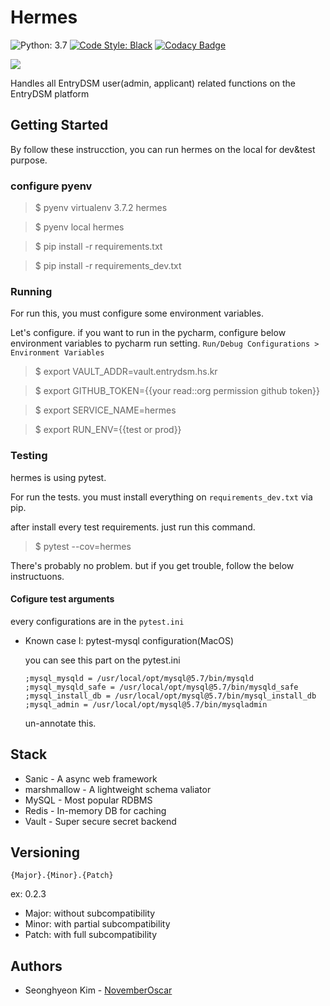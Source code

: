# Hermes
![Python: 3.7](https://img.shields.io/badge/python-3.7-blue.svg)
[![Code Style: Black](https://badgen.net/badge/code%20style/black/black)](https://github.com/ambv/black)
[![Codacy Badge](https://api.codacy.com/project/badge/Grade/186943feb6d546b18884e4548915f136)](https://app.codacy.com/app/NovemberOscar/Hermes?utm_source=github.com&utm_medium=referral&utm_content=EntryDSM/Hermes&utm_campaign=Badge_Grade_Dashboard)

![](https://seeklogo.com/images/H/Hermes-logo-C6741CE724-seeklogo.com.png)

Handles all EntryDSM user(admin, applicant) related functions on the EntryDSM platform

## Getting Started

By follow these instrucction, you can run hermes on the local for dev&test purpose.

### configure pyenv

> $ pyenv virtualenv 3.7.2 hermes

> $ pyenv local hermes

> $ pip install -r requirements.txt

> $ pip install -r requirements_dev.txt

### Running

For run this, you must configure some environment variables.

Let's configure. if you want to run in the pycharm, configure below environment variables to pycharm run setting. `Run/Debug Configurations > Environment Variables`

> $ export VAULT_ADDR=vault.entrydsm.hs.kr

> $ export GITHUB_TOKEN={{your read::org permission github token}}

> $ export SERVICE_NAME=hermes

> $ export RUN_ENV={{test or prod}}

### Testing

hermes is using pytest.

For run the tests. you must install everything on `requirements_dev.txt` via pip.

after install every test requirements. just run this command.

> $ pytest --cov=hermes

There's probably no problem.
 but if you get trouble, follow the below instructuons.

#### Cofigure test arguments

every configurations are in the  `pytest.ini` 

- Known case I: pytest-mysql configuration(MacOS)

    you can see this part on the pytest.ini

    ```
    ;mysql_mysqld = /usr/local/opt/mysql@5.7/bin/mysqld
    ;mysql_mysqld_safe = /usr/local/opt/mysql@5.7/bin/mysqld_safe
    ;mysql_install_db = /usr/local/opt/mysql@5.7/bin/mysql_install_db
    ;mysql_admin = /usr/local/opt/mysql@5.7/bin/mysqladmin
    ```

    un-annotate this. 

## Stack
- Sanic - A async web framework
- marshmallow - A lightweight schema valiator
- MySQL - Most popular RDBMS
- Redis - In-memory DB for caching
- Vault - Super secure secret backend

## Versioning
```
{Major}.{Minor}.{Patch}
```
ex: 0.2.3

- Major: without subcompatibility
- Minor: with partial subcompatibility
- Patch: with full subcompatibility

## Authors

- Seonghyeon Kim - [NovemberOscar](https://github.com/NovemberOscar)
